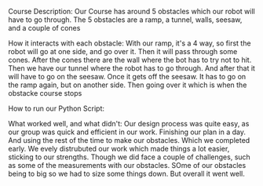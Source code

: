 Course Description:
Our Course has around 5 obstacles which our robot will have to go through. The 5 obstacles are a ramp, a tunnel, walls, seesaw, and a couple of cones

How it interacts with each obstacle:
With our ramp, it's a 4 way, so first the robot will go at one side, and go over it. Then it will pass through some cones. After the cones there are the wall where the bot has to try not to hit. 
Then we have our tunnel where the robot has to go through. And after that it will have to go on the seesaw. Once it gets off the seesaw. It has to go on the ramp again, but on another side. Then going over it which is when the obstacke course stops

How to run our Python Script:


What worked well, and what didn't:
Our design process was quite easy, as our group was quick and efficient in our work. Finishing our plan in a day. And using the rest of the time to make our obstacles. Which we completed early.
We evely distrubuted our work which made things a lot easier, sticking to our strengths. Though we did face a couple of challenges, such as some of the measurements with our obstacles. SOme of our 
obstacles being to big so we had to size some things down. But overall it went well.
